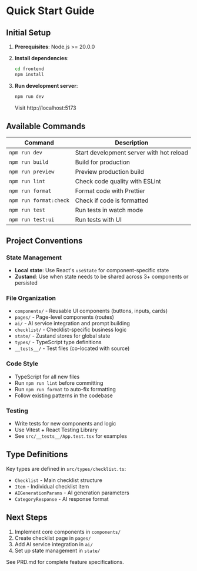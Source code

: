 # Quick Start Guide

## Initial Setup

1. **Prerequisites**: Node.js >= 20.0.0

2. **Install dependencies**:
   ```bash
   cd frontend
   npm install
   ```

3. **Run development server**:
   ```bash
   npm run dev
   ```
   Visit http://localhost:5173

## Available Commands

| Command | Description |
|---------|-------------|
| `npm run dev` | Start development server with hot reload |
| `npm run build` | Build for production |
| `npm run preview` | Preview production build |
| `npm run lint` | Check code quality with ESLint |
| `npm run format` | Format code with Prettier |
| `npm run format:check` | Check if code is formatted |
| `npm run test` | Run tests in watch mode |
| `npm run test:ui` | Run tests with UI |

## Project Conventions

### State Management
- **Local state**: Use React's `useState` for component-specific state
- **Zustand**: Use when state needs to be shared across 3+ components or persisted

### File Organization
- `components/` - Reusable UI components (buttons, inputs, cards)
- `pages/` - Page-level components (routes)
- `ai/` - AI service integration and prompt building
- `checklist/` - Checklist-specific business logic
- `state/` - Zustand stores for global state
- `types/` - TypeScript type definitions
- `__tests__/` - Test files (co-located with source)

### Code Style
- TypeScript for all new files
- Run `npm run lint` before committing
- Run `npm run format` to auto-fix formatting
- Follow existing patterns in the codebase

### Testing
- Write tests for new components and logic
- Use Vitest + React Testing Library
- See `src/__tests__/App.test.tsx` for examples

## Type Definitions

Key types are defined in `src/types/checklist.ts`:
- `Checklist` - Main checklist structure
- `Item` - Individual checklist item
- `AIGenerationParams` - AI generation parameters
- `CategoryResponse` - AI response format

## Next Steps

1. Implement core components in `components/`
2. Create checklist page in `pages/`
3. Add AI service integration in `ai/`
4. Set up state management in `state/`

See PRD.md for complete feature specifications.
